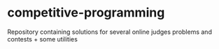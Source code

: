 # competitive-programming
Repository containing solutions for several online judges problems and contests + some utilities
